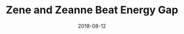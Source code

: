 ---
title: "Zene and Zeanne Beat Energy Gap"
show_title_on_cover: false
date: "2018-08-12"
version: 2
volume: 1
issue: 1
category: "Wordpress Posts"
format: "wordpress"
synopsis: "Zene, Zeanne, and their friends visit a power plant to see how it works."
---